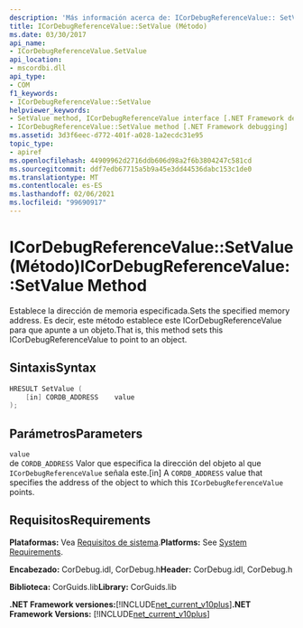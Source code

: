 ```yaml
---
description: 'Más información acerca de: ICorDebugReferenceValue:: SetValue (método)'
title: ICorDebugReferenceValue::SetValue (Método)
ms.date: 03/30/2017
api_name:
- ICorDebugReferenceValue.SetValue
api_location:
- mscordbi.dll
api_type:
- COM
f1_keywords:
- ICorDebugReferenceValue::SetValue
helpviewer_keywords:
- SetValue method, ICorDebugReferenceValue interface [.NET Framework debugging]
- ICorDebugReferenceValue::SetValue method [.NET Framework debugging]
ms.assetid: 3d3f6eec-d772-401f-a028-1a2ecdc31e95
topic_type:
- apiref
ms.openlocfilehash: 44909962d2716ddb606d98a2f6b3804247c581cd
ms.sourcegitcommit: ddf7edb67715a5b9a45e3dd44536dabc153c1de0
ms.translationtype: MT
ms.contentlocale: es-ES
ms.lasthandoff: 02/06/2021
ms.locfileid: "99690917"
---
```

# <a name="icordebugreferencevaluesetvalue-method"></a><span data-ttu-id="d0ccd-103">ICorDebugReferenceValue::SetValue (Método)</span><span class="sxs-lookup"><span data-stu-id="d0ccd-103">ICorDebugReferenceValue::SetValue Method</span></span>

<span data-ttu-id="d0ccd-104">Establece la dirección de memoria especificada.</span><span class="sxs-lookup"><span data-stu-id="d0ccd-104">Sets the specified memory address.</span></span> <span data-ttu-id="d0ccd-105">Es decir, este método establece este ICorDebugReferenceValue para que apunte a un objeto.</span><span class="sxs-lookup"><span data-stu-id="d0ccd-105">That is, this method sets this ICorDebugReferenceValue to point to an object.</span></span>  
  
## <a name="syntax"></a><span data-ttu-id="d0ccd-106">Sintaxis</span><span class="sxs-lookup"><span data-stu-id="d0ccd-106">Syntax</span></span>  
  
```cpp  
HRESULT SetValue (  
    [in] CORDB_ADDRESS    value  
);  
```  
  
## <a name="parameters"></a><span data-ttu-id="d0ccd-107">Parámetros</span><span class="sxs-lookup"><span data-stu-id="d0ccd-107">Parameters</span></span>  

 `value`  
 <span data-ttu-id="d0ccd-108">de `CORDB_ADDRESS` Valor que especifica la dirección del objeto al que `ICorDebugReferenceValue` señala este.</span><span class="sxs-lookup"><span data-stu-id="d0ccd-108">[in] A `CORDB_ADDRESS` value that specifies the address of the object to which this `ICorDebugReferenceValue` points.</span></span>  
  
## <a name="requirements"></a><span data-ttu-id="d0ccd-109">Requisitos</span><span class="sxs-lookup"><span data-stu-id="d0ccd-109">Requirements</span></span>  

 <span data-ttu-id="d0ccd-110">**Plataformas:** Vea [Requisitos de sistema](../../get-started/system-requirements.md).</span><span class="sxs-lookup"><span data-stu-id="d0ccd-110">**Platforms:** See [System Requirements](../../get-started/system-requirements.md).</span></span>  
  
 <span data-ttu-id="d0ccd-111">**Encabezado:** CorDebug.idl, CorDebug.h</span><span class="sxs-lookup"><span data-stu-id="d0ccd-111">**Header:** CorDebug.idl, CorDebug.h</span></span>  
  
 <span data-ttu-id="d0ccd-112">**Biblioteca:** CorGuids.lib</span><span class="sxs-lookup"><span data-stu-id="d0ccd-112">**Library:** CorGuids.lib</span></span>  
  
 <span data-ttu-id="d0ccd-113">**.NET Framework versiones:**[!INCLUDE[net_current_v10plus](../../../../includes/net-current-v10plus-md.md)]</span><span class="sxs-lookup"><span data-stu-id="d0ccd-113">**.NET Framework Versions:** [!INCLUDE[net_current_v10plus](../../../../includes/net-current-v10plus-md.md)]</span></span>
